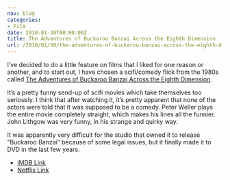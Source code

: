 ```yaml
---
nav: blog
categories:
- Film
date: 2010-01-30T00:00:00Z
title: The Adventures of Buckaroo Banzai Across the Eighth Dimension
url: /2010/01/30/the-adventures-of-buckaroo-banzai-across-the-eighth-dimension/
---
```


I’ve decided to do a little feature on films that I liked for one reason or another, and to start out, I have chosen a scifi/comedy flick from the 1980s called [The Adventures of Buckaroo Banzai Across the Eighth Dimension][1].

 [1]: http://www.imdb.com/title/tt0086856/



It’s a pretty funny send-up of scifi movies which take themselves too seriously. I think that after watching it, it’s pretty apparent that none of the actors were told that it was supposed to be a comedy. Peter Weller plays the entire movie completely straight, which makes his lines all the funnier. John Lithgow was very funny, in his strange and quirky way.

It was apparently very difficult for the studio that owned it to release “Buckaroo Banzai” because of some legal issues, but it finally made it to DVD in the last few years.

*   [iMDB Link][1]
*   [Netflix Link][2]

 [2]: http://www.netflix.com/Movie/The_Adventures_of_Buckaroo_Banzai/60021712
